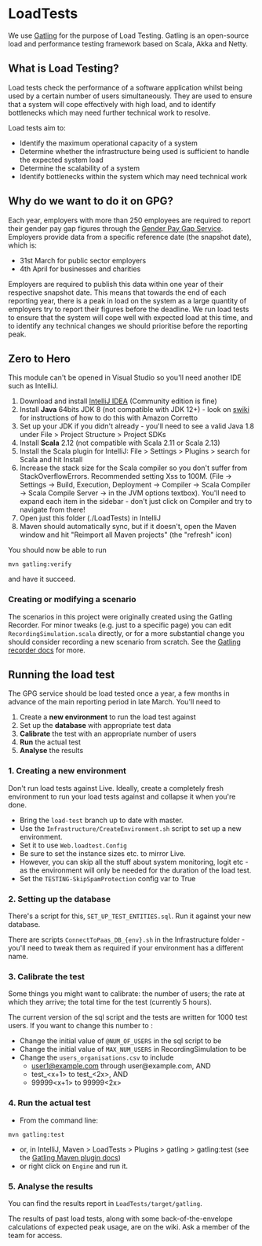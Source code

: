 # LoadTests

We use [Gatling](https://gatling.io/) for the purpose of Load Testing. Gatling is an open-source load and performance testing framework based on Scala, Akka and Netty.

## What is Load Testing?

Load tests check the performance of a software application whilst being used by a certain number of users simultaneously. 
They are used to ensure that a system will cope effectively with high load, and to identify bottlenecks which may need further technical work to resolve.

Load tests aim to:
* Identify the maximum operational capacity of a system
* Determine whether the infrastructure being used is sufficient to handle the expected system load
* Determine the scalability of a system
* Identify bottlenecks within the system which may need technical work

## Why do we want to do it on GPG?

Each year, employers with more than 250 employees are required to report their gender pay gap figures through the [Gender Pay Gap Service](https://gender-pay-gap.service.gov.uk/).
Employers provide data from a specific reference date (the snapshot date), which is:
* 31st March for public sector employers
* 4th April for businesses and charities

Employers are required to publish this data within one year of their respective snapshot date. This means that towards the end of each reporting year, there is a peak in load on the system as a large quantity of employers try to report their figures before the deadline.
We run load tests to ensure that the system will cope well with expected load at this time, and to identify any technical changes we should prioritise before the reporting peak.

## Zero to Hero

This module can't be opened in Visual Studio so you'll need another IDE such as IntelliJ.

1. Download and install [IntelliJ IDEA](https://www.jetbrains.com/idea/download) (Community edition is fine)
1. Install **Java** 64bits JDK 8 (not compatible with JDK 12+) - look on [swiki](https://swiki.softwire.com/display/HelpdeskEmployees/Java+and+Patching) for instructions of how to do this with Amazon Corretto
1. Set up your JDK if you didn't already - you'll need to see a valid Java 1.8 under File > Project Structure > Project SDKs
1. Install **Scala** 2.12 (not compatible with Scala 2.11 or Scala 2.13)
1. Install the Scala plugin for IntelliJ: File > Settings > Plugins > search for Scala and hit Install
1. Increase the stack size for the Scala compiler so you don't suffer from StackOverflowErrors. Recommended setting Xss to 100M.  (File -> Settings -> Build, Execution, Deployment -> Compiler -> Scala Compiler -> Scala Compile Server -> in the JVM options textbox). You'll need to expand each item in the sidebar - don't just click on Compiler and try to navigate from there!
1. Open just this folder (./LoadTests) in IntelliJ
1. Maven should automatically sync, but if it doesn't, open the Maven window and hit "Reimport all Maven projects" (the "refresh" icon)

You should now be able to run
```
mvn gatling:verify
```
and have it succeed.

### Creating or modifying a scenario

The scenarios in this project were originally created using the Gatling Recorder. For minor tweaks (e.g. just to a specific page) you can edit `RecordingSimulation.scala` directly, or for a more substantial change you should consider recording a new scenario from scratch. See the [Gatling recorder docs](https://gatling.io/docs/current/quickstart/#using-the-recorder) for more.

## Running the load test

The GPG service should be load tested once a year, a few months in advance of the main reporting period in late March. You'll need to
1. Create a **new environment** to run the load test against
1. Set up the **database** with appropriate test data
1. **Calibrate** the test with an appropriate number of users
1. **Run** the actual test
1. **Analyse** the results

### 1. Creating a new environment

Don't run load tests against Live. Ideally, create a completely fresh environment to run your load tests against and collapse it when you're done.

* Bring the `load-test` branch up to date with master.
* Use the `Infrastructure/CreateEnvironment.sh` script to set up a new environment.
* Set it to use `Web.loadtest.Config`
* Be sure to set the instance sizes etc. to mirror Live.
* However, you can skip all the stuff about system monitoring, logit etc - as the environment will only be needed for the duration of the load test.
* Set the `TESTING-SkipSpamProtection` config var to True

### 2. Setting up the database

There's a script for this, `SET_UP_TEST_ENTITIES.sql`. Run it against your new database.

There are scripts `ConnectToPaas_DB_{env}.sh` in the Infrastructure folder - you'll need to tweak them as required if your environment has a different name.

### 3. Calibrate the test

Some things you might want to calibrate: the number of users; the rate at which they arrive; the total time for the test (currently 5 hours).

The current version of the sql script and the tests are written for 1000 test users. If you want to change this number to <x>:

* Change the initial value of `@NUM_OF_USERS` in the sql script to be <x>
* Change the initial value of `MAX_NUM_USERS` in RecordingSimulation to be <x>
* Change the `users_organisations.csv` to include
  * user1@example.com through user<x>@example.com, AND
  * test_<x+1> to test_<2x>, AND
  * 99999<x+1> to 99999<2x>

### 4. Run the actual test

* From the command line:
```
mvn gatling:test
```

* or, in IntelliJ, Maven > LoadTests > Plugins > gatling > gatling:test (see the [Gatling Maven plugin docs](https://gatling.io/docs/current/extensions/maven_plugin))
 * or right click on `Engine` and run it.

### 5. Analyse the results

You can find the results report in `LoadTests/target/gatling`.

The results of past load tests, along with some back-of-the-envelope calculations of expected peak usage, are on the wiki. Ask a member of the team for access.

